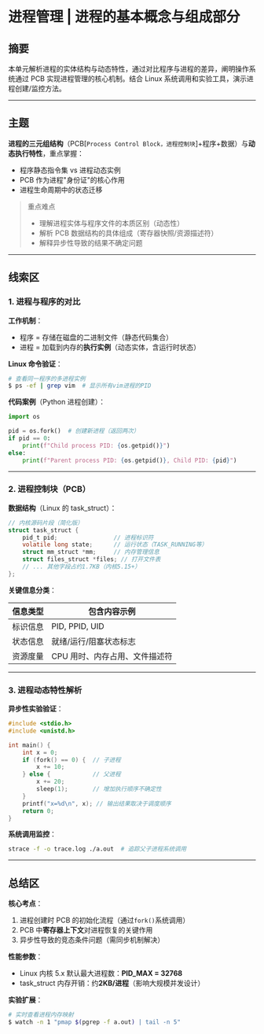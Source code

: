 # 进程管理 | 进程的基本概念与组成部分

## 摘要

本单元解析进程的实体结构与动态特性，通过对比程序与进程的差异，阐明操作系统通过 PCB 实现进程管理的核心机制。结合 Linux 系统调用和实验工具，演示进程创建/监控方法。

---

## 主题

**进程的三元组结构**（PCB[`Process Control Block，进程控制块`]+程序+数据）与**动态执行特性**，重点掌握：

- 程序静态指令集 vs 进程动态实例
- PCB 作为进程"身份证"的核心作用
- 进程生命周期中的状态迁移

> 重点难点
>
> - 理解进程实体与程序文件的本质区别（动态性）
> - 解析 PCB 数据结构的具体组成（寄存器快照/资源描述符）
> - 解释异步性导致的结果不确定问题

---

## 线索区

### 1. 进程与程序的对比

**工作机制**：

- 程序 = 存储在磁盘的二进制文件（静态代码集合）
- 进程 = 加载到内存的**执行实例**（动态实体，含运行时状态）

**Linux 命令验证**：

```bash
# 查看同一程序的多进程实例
$ ps -ef | grep vim  # 显示所有vim进程的PID
```

**代码案例**（Python 进程创建）：

```python
import os

pid = os.fork()  # 创建新进程（返回两次）
if pid == 0:
    print(f"Child process PID: {os.getpid()}")
else:
    print(f"Parent process PID: {os.getpid()}, Child PID: {pid}")
```

---

### 2. 进程控制块（PCB）

**数据结构**（Linux 的 task_struct）：

```c
// 内核源码片段（简化版）
struct task_struct {
    pid_t pid;                // 进程标识符
    volatile long state;      // 运行状态（TASK_RUNNING等）
    struct mm_struct *mm;     // 内存管理信息
    struct files_struct *files; // 打开文件表
    // ... 其他字段占约1.7KB（内核5.15+）
};
```

**关键信息分类**：  

| 信息类型 | 包含内容示例 |
|------------------|-------------------------------|
| 标识信息 | PID, PPID, UID |
| 状态信息 | 就绪/运行/阻塞状态标志 |
| 资源度量 | CPU 用时、内存占用、文件描述符 |

---

### 3. 进程动态特性解析

**异步性实验验证**：

```c
#include <stdio.h>
#include <unistd.h>

int main() {
    int x = 0;
    if (fork() == 0) {  // 子进程
        x += 10;
    } else {            // 父进程
        x += 20;
        sleep(1);       // 增加执行顺序不确定性
    }
    printf("x=%d\n", x); // 输出结果取决于调度顺序
    return 0;
}
```

**系统调用监控**：

```bash
strace -f -o trace.log ./a.out  # 追踪父子进程系统调用
```

---

## 总结区

**核心考点**：

1. 进程创建时 PCB 的初始化流程（通过`fork()`系统调用）
2. PCB 中**寄存器上下文**对进程恢复的关键作用
3. 异步性导致的竞态条件问题（需同步机制解决）

**性能参数**：

- Linux 内核 5.x 默认最大进程数：**PID_MAX = 32768**
- task_struct 内存开销：约**2KB/进程**（影响大规模并发设计）

**实验扩展**：

```bash
# 实时查看进程内存映射
$ watch -n 1 "pmap $(pgrep -f a.out) | tail -n 5"
```

